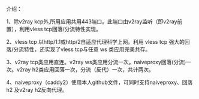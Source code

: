 介绍：

1、除v2ray kcp外,所用应用共用443端口。此端口由v2ray监听（即v2ray前置），利用vless tcp回落/分流特性实现。

2、vless tcp 以http/1.1或http/2自适应代理科学上网。利用 vless tcp 强大的回落/分流特性，还实现了vless tcp与任意 ws 类应用完美共存。

3、v2ray tcp类应用直连。v2ray ws类应用分流一次。naiveproxy回落(分流)一次。v2ray h2类应用回落一次，分流（反代）一次，共计两次。

4、naiveproxy（caddy2）使用本人github文件，可同时支持naiveproxy、回落 h2 及v2ray h2反向代理。
